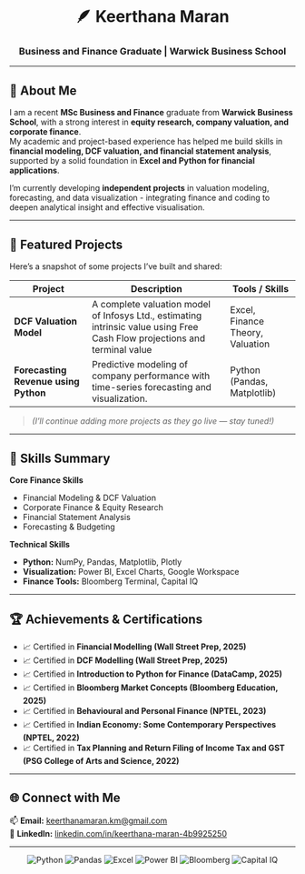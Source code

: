 <!-- README for Keerthana Maran -->
<div align="center">

# 🪶 Keerthana Maran  
### Business and Finance Graduate | Warwick Business School    

</div>

---

## 👋 About Me  

I am a recent **MSc Business and Finance** graduate from **Warwick Business School**, with a strong interest in **equity research, company valuation, and corporate finance**.  
My academic and project-based experience has helped me build skills in **financial modeling, DCF valuation, and financial statement analysis**, supported by a solid foundation in **Excel and Python for financial applications**.  

I’m currently developing **independent projects** in valuation modeling, forecasting, and data visualization - integrating finance and coding to deepen analytical insight and effective visualisation.  

---

## 💼 Featured Projects  

Here’s a snapshot of some projects I’ve built and shared:  

| Project | Description | Tools / Skills |
|----------|--------------|----------------|
| **DCF Valuation Model** | A complete valuation model of Infosys Ltd., estimating intrinsic value using Free Cash Flow projections and terminal value | Excel, Finance Theory, Valuation |
| **Forecasting Revenue using Python** | Predictive modeling of company performance with time-series forecasting and visualization. | Python (Pandas, Matplotlib) |


> *(I’ll continue adding more projects as they go live — stay tuned!)*  

---

## 🧩 Skills Summary  

**Core Finance Skills**  
- Financial Modeling & DCF Valuation  
- Corporate Finance & Equity Research  
- Financial Statement Analysis  
- Forecasting & Budgeting  

**Technical Skills**  
- **Python:** NumPy, Pandas, Matplotlib, Plotly
- **Visualization:** Power BI, Excel Charts, Google Workspace
- **Finance Tools:** Bloomberg Terminal, Capital IQ
---

## 🏆 Achievements & Certifications  
 
- 📈 Certified in **Financial Modelling (Wall Street Prep, 2025)**
- 📈 Certified in **DCF Modelling (Wall Street Prep, 2025)**
- 📈 Certified in **Introduction to Python for Finance (DataCamp, 2025)**
- 📈 Certified in **Bloomberg Market Concepts (Bloomberg Education, 2025)**
- 📈 Certified in **Behavioural and Personal Finance (NPTEL, 2023)**
- 📈 Certified in **Indian Economy: Some Contemporary Perspectives (NPTEL, 2022)**
- 📈 Certified in **Tax Planning and Return Filing of Income Tax and GST (PSG College of Arts and Science, 2022)**  



---

## 🌐 Connect with Me  

📫 **Email:** [keerthanamaran.km@gmail.com](mailto:keerthanamaran.km@gmail.com)  
💼 **LinkedIn:** [linkedin.com/in/keerthana-maran-4b9925250](https://www.linkedin.com/in/keerthana-maran-4b9925250)  

---


<!-- Badges Section -->
<div align="center">

![Python](https://img.shields.io/badge/Python-041E42?style=for-the-badge&logo=python&logoColor=white)
![Pandas](https://img.shields.io/badge/Pandas-041E42?style=for-the-badge&logo=pandas&logoColor=white)
![Excel](https://img.shields.io/badge/Excel-217346?style=for-the-badge&logo=microsoft-excel&logoColor=white)
![Power BI](https://img.shields.io/badge/PowerBI-F2C811?style=for-the-badge&logo=powerbi&logoColor=black)
![Bloomberg](https://img.shields.io/badge/Bloomberg-041E42?style=for-the-badge)
![Capital IQ](https://img.shields.io/badge/CapitalIQ-041E42?style=for-the-badge)

</div>
